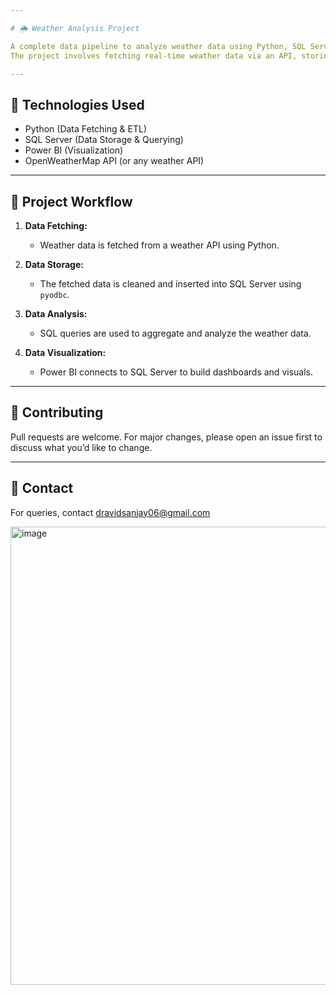 ```yaml
---

# 🌦️ Weather Analysis Project

A complete data pipeline to analyze weather data using Python, SQL Server, and Power BI.  
The project involves fetching real-time weather data via an API, storing it in a SQL Server database, and visualizing it with Power BI.

---
```


## 📌 Technologies Used

- Python (Data Fetching & ETL)
- SQL Server (Data Storage & Querying)
- Power BI (Visualization)
- OpenWeatherMap API (or any weather API)

---

## 🔄 Project Workflow

1. **Data Fetching:**  
   - Weather data is fetched from a weather API using Python.

2. **Data Storage:**  
   - The fetched data is cleaned and inserted into SQL Server using `pyodbc`.

3. **Data Analysis:**  
   - SQL queries are used to aggregate and analyze the weather data.

4. **Data Visualization:**  
   - Power BI connects to SQL Server to build dashboards and visuals.

---

## 🤝 Contributing

Pull requests are welcome. For major changes, please open an issue first to discuss what you’d like to change.

---

## 📧 Contact

For queries, contact [dravidsanjay06@gmail.com](mailto:[dravidsanjay06@gmail.com)

<img width="1739" height="733" alt="image" src="https://github.com/user-attachments/assets/e7ead15d-0411-4753-81a5-9e0da8969a1e" />
